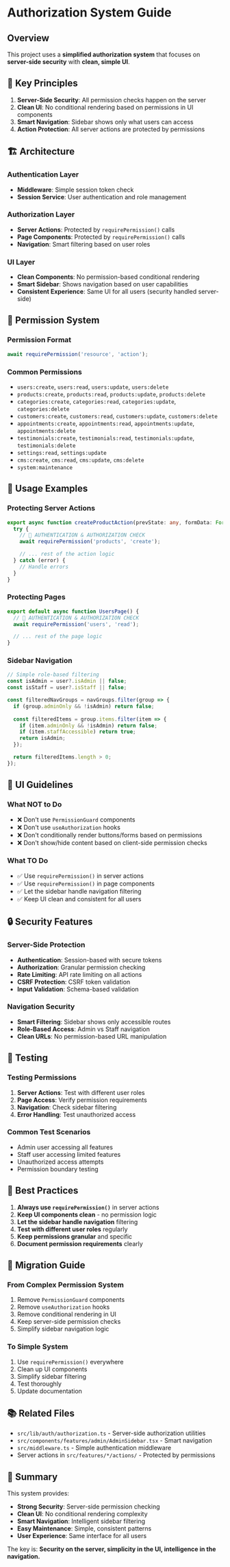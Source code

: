 # Authorization System Guide

## Overview

This project uses a **simplified authorization system** that focuses on **server-side security** with **clean, simple UI**.

## 🎯 **Key Principles**

1. **Server-Side Security**: All permission checks happen on the server
2. **Clean UI**: No conditional rendering based on permissions in UI components
3. **Smart Navigation**: Sidebar shows only what users can access
4. **Action Protection**: All server actions are protected by permissions

## 🏗️ **Architecture**

### **Authentication Layer**
- **Middleware**: Simple session token check
- **Session Service**: User authentication and role management

### **Authorization Layer**
- **Server Actions**: Protected by `requirePermission()` calls
- **Page Components**: Protected by `requirePermission()` calls
- **Navigation**: Smart filtering based on user roles

### **UI Layer**
- **Clean Components**: No permission-based conditional rendering
- **Smart Sidebar**: Shows navigation based on user capabilities
- **Consistent Experience**: Same UI for all users (security handled server-side)

## 🔐 **Permission System**

### **Permission Format**
```typescript
await requirePermission('resource', 'action');
```

### **Common Permissions**
- `users:create`, `users:read`, `users:update`, `users:delete`
- `products:create`, `products:read`, `products:update`, `products:delete`
- `categories:create`, `categories:read`, `categories:update`, `categories:delete`
- `customers:create`, `customers:read`, `customers:update`, `customers:delete`
- `appointments:create`, `appointments:read`, `appointments:update`, `appointments:delete`
- `testimonials:create`, `testimonials:read`, `testimonials:update`, `testimonials:delete`
- `settings:read`, `settings:update`
- `cms:create`, `cms:read`, `cms:update`, `cms:delete`
- `system:maintenance`

## 🚀 **Usage Examples**

### **Protecting Server Actions**
```typescript
export async function createProductAction(prevState: any, formData: FormData) {
  try {
    // 🔐 AUTHENTICATION & AUTHORIZATION CHECK
    await requirePermission('products', 'create');

    // ... rest of the action logic
  } catch (error) {
    // Handle errors
  }
}
```

### **Protecting Pages**
```typescript
export default async function UsersPage() {
  // 🔐 AUTHENTICATION & AUTHORIZATION CHECK
  await requirePermission('users', 'read');

  // ... rest of the page logic
}
```

### **Sidebar Navigation**
```typescript
// Simple role-based filtering
const isAdmin = user?.isAdmin || false;
const isStaff = user?.isStaff || false;

const filteredNavGroups = navGroups.filter(group => {
  if (group.adminOnly && !isAdmin) return false;
  
  const filteredItems = group.items.filter(item => {
    if (item.adminOnly && !isAdmin) return false;
    if (item.staffAccessible) return true;
    return isAdmin;
  });

  return filteredItems.length > 0;
});
```

## 🎨 **UI Guidelines**

### **What NOT to Do**
- ❌ Don't use `PermissionGuard` components
- ❌ Don't use `useAuthorization` hooks
- ❌ Don't conditionally render buttons/forms based on permissions
- ❌ Don't show/hide content based on client-side permission checks

### **What TO Do**
- ✅ Use `requirePermission()` in server actions
- ✅ Use `requirePermission()` in page components
- ✅ Let the sidebar handle navigation filtering
- ✅ Keep UI clean and consistent for all users

## 🔒 **Security Features**

### **Server-Side Protection**
- **Authentication**: Session-based with secure tokens
- **Authorization**: Granular permission checking
- **Rate Limiting**: API rate limiting on all actions
- **CSRF Protection**: CSRF token validation
- **Input Validation**: Schema-based validation

### **Navigation Security**
- **Smart Filtering**: Sidebar shows only accessible routes
- **Role-Based Access**: Admin vs Staff navigation
- **Clean URLs**: No permission-based URL manipulation

## 🧪 **Testing**

### **Testing Permissions**
1. **Server Actions**: Test with different user roles
2. **Page Access**: Verify permission requirements
3. **Navigation**: Check sidebar filtering
4. **Error Handling**: Test unauthorized access

### **Common Test Scenarios**
- Admin user accessing all features
- Staff user accessing limited features
- Unauthorized access attempts
- Permission boundary testing

## 🚀 **Best Practices**

1. **Always use `requirePermission()`** in server actions
2. **Keep UI components clean** - no permission logic
3. **Let the sidebar handle navigation** filtering
4. **Test with different user roles** regularly
5. **Keep permissions granular** and specific
6. **Document permission requirements** clearly

## 🔄 **Migration Guide**

### **From Complex Permission System**
1. Remove `PermissionGuard` components
2. Remove `useAuthorization` hooks
3. Remove conditional rendering in UI
4. Keep server-side permission checks
5. Simplify sidebar navigation logic

### **To Simple System**
1. Use `requirePermission()` everywhere
2. Clean up UI components
3. Simplify sidebar filtering
4. Test thoroughly
5. Update documentation

## 📚 **Related Files**

- `src/lib/auth/authorization.ts` - Server-side authorization utilities
- `src/components/features/admin/AdminSidebar.tsx` - Smart navigation
- `src/middleware.ts` - Simple authentication middleware
- Server actions in `src/features/*/actions/` - Protected by permissions

## 🎯 **Summary**

This system provides:
- **Strong Security**: Server-side permission checking
- **Clean UI**: No conditional rendering complexity
- **Smart Navigation**: Intelligent sidebar filtering
- **Easy Maintenance**: Simple, consistent patterns
- **User Experience**: Same interface for all users

The key is: **Security on the server, simplicity in the UI, intelligence in the navigation.**
